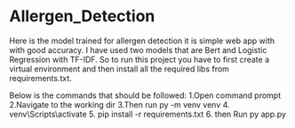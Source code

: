 # Allergen_Detection
Here is  the model trained for allergen detection it is simple web app with with good accuracy. I have used two models that are Bert and Logistic Regression with TF-IDF.
So to run this project you have to first create a virtual environment and then install all the required libs from requirements.txt.

Below is the commands that should be followed:
1.Open command prompt 
2.Navigate to the working dir
3.Then run py -m venv venv
4. venv\Scripts\activate
5. pip install -r requirements.txt
6. then Run py app.py

